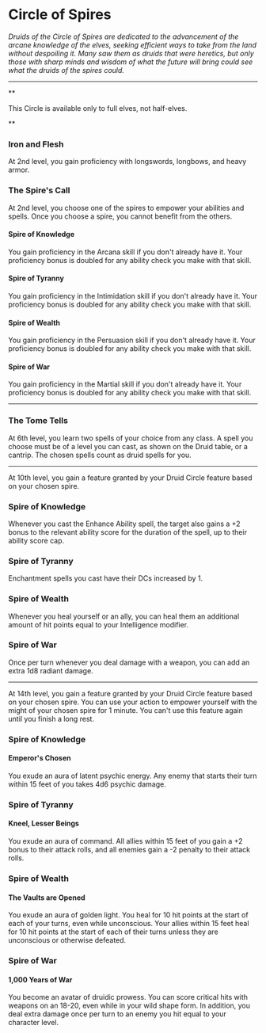 Circle of Spires
================

_Druids of the Circle of Spires are dedicated to the advancement of the arcane knowledge of the elves, seeking efficient ways to take from the land without despoiling it. Many saw them as druids that were heretics, but only those with sharp minds and wisdom of what the future will bring could see what the druids of the spires could._

* * *

**

This Circle is available only to full elves, not half-elves.

**

### Iron and Flesh

At 2nd level, you gain proficiency with longswords, longbows, and heavy armor. 

### The Spire's Call

At 2nd level, you choose one of the spires to empower your abilities and spells. Once you choose a spire, you cannot benefit from the others. 

#### Spire of Knowledge

You gain proficiency in the Arcana skill if you don't already have it. Your proficiency bonus is doubled for any ability check you make with that skill. 

#### Spire of Tyranny

You gain proficiency in the Intimidation skill if you don't already have it. Your proficiency bonus is doubled for any ability check you make with that skill. 

#### Spire of Wealth

You gain proficiency in the Persuasion skill if you don't already have it. Your proficiency bonus is doubled for any ability check you make with that skill. 

#### Spire of War

You gain proficiency in the Martial skill if you don't already have it. Your proficiency bonus is doubled for any ability check you make with that skill.

* * *

### The Tome Tells

At 6th level, you learn two spells of your choice from any class. A spell you choose must be of a level you can cast, as shown on the Druid table, or a cantrip. The chosen spells count as druid spells for you.

* * *

At 10th level, you gain a feature granted by your Druid Circle feature based on your chosen spire. 

### Spire of Knowledge

Whenever you cast the Enhance Ability spell, the target also gains a +2 bonus to the relevant ability score for the duration of the spell, up to their ability score cap. 

### Spire of Tyranny

Enchantment spells you cast have their DCs increased by 1. 

### Spire of Wealth

Whenever you heal yourself or an ally, you can heal them an additional amount of hit points equal to your Intelligence modifier. 

### Spire of War

Once per turn whenever you deal damage with a weapon, you can add an extra 1d8 radiant damage.

* * *

At 14th level, you gain a feature granted by your Druid Circle feature based on your chosen spire.  You can use your action to empower yourself with the might of your chosen spire for 1 minute. You can't use this feature again until you finish a long rest. 

### Spire of Knowledge

#### Emperor's Chosen

You exude an aura of latent psychic energy. Any enemy that starts their turn within 15 feet of you takes 4d6 psychic damage. 

### Spire of Tyranny

#### Kneel, Lesser Beings

You exude an aura of command. All allies within 15 feet of you gain a +2 bonus to their attack rolls, and all enemies gain a -2 penalty to their attack rolls. 

### Spire of Wealth

#### The Vaults are Opened

You exude an aura of golden light. You heal for 10 hit points at the start of each of your turns, even while unconscious. Your allies within 15 feet heal for 10 hit points at the start of each of their turns unless they are unconscious or otherwise defeated. 

### Spire of War

#### 1,000 Years of War

You become an avatar of druidic prowess. You can score critical hits with weapons on an 18-20, even while in your wild shape form. In addition, you deal extra damage once per turn to an enemy you hit equal to your character level.
